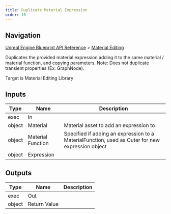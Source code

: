```yaml
---
title: Duplicate Material Expression
order: 10
---
```

## Navigation

[Unreal Engine Blueprint API Reference](https://dev.epicgames.com/documentation/en-us/unreal-engine/BlueprintAPI) > [Material Editing](https://dev.epicgames.com/documentation/en-us/unreal-engine/BlueprintAPI/MaterialEditing)

Duplicates the provided material expression adding it to the same material / material function, and copying parameters.
Note: Does not duplicate transient properties (Ex: GraphNode).

Target is Material Editing Library

## Inputs

| Type | Name | Description |
| --- | --- | --- |
| exec | In |  |
| object | Material | Material asset to add an expression to |
| object | Material Function | Specified if adding an expression to a MaterialFunction, used as Outer for new expression object |
| object | Expression |  |

## Outputs

| Type | Name | Description |
| --- | --- | --- |
| exec | Out |  |
| object | Return Value |  |
